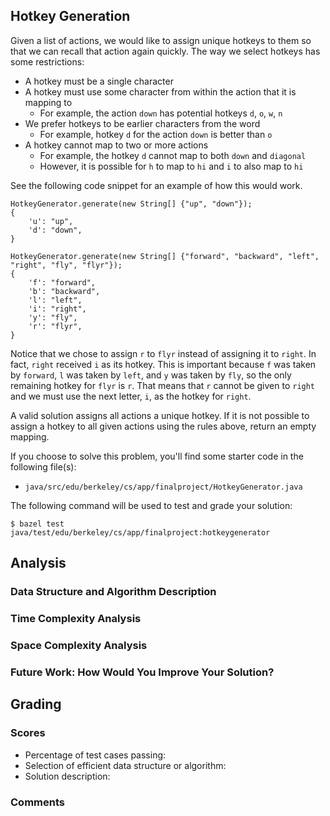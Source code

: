 Hotkey Generation
-----------------
Given a list of actions, we would like to assign unique hotkeys to them so that we can recall that
action again quickly. The way we select hotkeys has some restrictions:

- A hotkey must be a single character
- A hotkey must use some character from within the action that it is mapping to
  - For example, the action `down` has potential hotkeys `d`, `o`, `w`, `n`
- We prefer hotkeys to be earlier characters from the word
  - For example, hotkey `d` for the action `down` is better than `o`
- A hotkey cannot map to two or more actions
  - For example, the hotkey `d` cannot map to both `down` and `diagonal`
  - However, it is possible for `h` to map to `hi` and `i` to also map to `hi`

See the following code snippet for an example of how this would work.

    HotkeyGenerator.generate(new String[] {"up", "down"});
    {
        'u': "up",
        'd': "down",
    }

    HotkeyGenerator.generate(new String[] {"forward", "backward", "left", "right", "fly", "flyr"});
    {
        'f': "forward",
        'b': "backward",
        'l': "left",
        'i': "right",
        'y': "fly",
        'r': "flyr",
    }

Notice that we chose to assign `r` to `flyr` instead of assigning it to `right`. In fact, `right`
received `i` as its hotkey. This is important because `f` was taken by `forward`, `l` was taken by
`left`, and `y` was taken by `fly`, so the only remaining hotkey for `flyr` is `r`. That means that
`r` cannot be given to `right` and we must use the next letter, `i`, as the hotkey for `right`.

A valid solution assigns all actions a unique hotkey. If it is not possible to assign a hotkey to
all given actions using the rules above, return an empty mapping.

If you choose to solve this problem, you'll find some starter code in the following file(s):

- `java/src/edu/berkeley/cs/app/finalproject/HotkeyGenerator.java`

The following command will be used to test and grade your solution:

    $ bazel test java/test/edu/berkeley/cs/app/finalproject:hotkeygenerator

Analysis
--------
### Data Structure and Algorithm Description

### Time Complexity Analysis

### Space Complexity Analysis

### Future Work: How Would You Improve Your Solution?

Grading
-------
### Scores
- Percentage of test cases passing:
- Selection of efficient data structure or algorithm:
- Solution description:

### Comments
